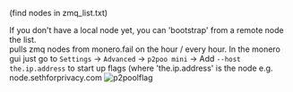 (find nodes in zmq_list.txt)   

If you don't have a local node yet, you can 'bootstrap' from a remote node the list.    
pulls zmq nodes from monero.fail on the hour / every hour. In the monero gui just go to `Settings` -> `Advanced` -> `p2poo mini` -> Add `--host the.ip.address` to start up flags (where 'the.ip.address' is the node e.g. node.sethforprivacy.com
![p2poolflag](https://user-images.githubusercontent.com/77655812/172287442-e442a2ed-2130-44e5-abdb-c1c906974f2e.png)
